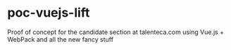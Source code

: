 # poc-vuejs-lift
Proof of concept for the candidate section at talenteca.com using Vue.js + WebPack and all the new fancy stuff
